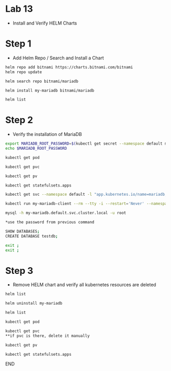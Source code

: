 # Lab 13
* Install and Verify HELM Charts


# Step 1

- Add Helm Repo / Search and Install a Chart

```sh
helm repo add bitnami https://charts.bitnami.com/bitnami
helm repo update

helm search repo bitnami/mariadb

helm install my-mariadb bitnami/mariadb

helm list
```

# Step 2

- Verify the installation of MariaDB 

```sh
export MARIADB_ROOT_PASSWORD=$(kubectl get secret --namespace default my-mariadb -o jsonpath="{.data.mariadb-root-password}" | base64 --decode)
echo $MARIADB_ROOT_PASSWORD

kubectl get pod 

kubectl get pvc 

kubectl get pv 

kubectl get statefulsets.apps

kubectl get svc --namespace default -l "app.kubernetes.io/name=mariadb,app.kubernetes.io/instance=my-mariadb"

kubectl run my-mariadb-client --rm --tty -i --restart='Never' --namespace default --image docker.io/bitnami/mariadb:10.3.22-debian-10-r26 --command -- bash

mysql -h my-mariadb.default.svc.cluster.local -u root 

*use the password from previous command

SHOW DATABASES;
CREATE DATABASE testdb;

exit ; 
exit ; 
```

# Step 3

- Remove HELM chart and verify all kubernetes resources are deleted

```sh
helm list 

helm uninstall my-mariadb

helm list 

kubectl get pod 

kubectl get pvc 
**if pvc is there, delete it manually 

kubectl get pv 

kubectl get statefulsets.apps

```

END